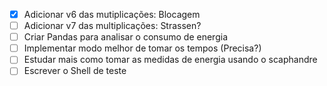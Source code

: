- [X] Adicionar v6 das mutiplicações: Blocagem
- [ ] Adicionar v7 das multiplicações: Strassen?
- [ ] Criar Pandas para analisar o consumo de energia
- [ ] Implementar modo melhor de tomar os tempos (Precisa?)
- [ ] Estudar mais como tomar as medidas de energia usando o scaphandre
- [ ] Escrever o Shell de teste